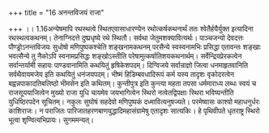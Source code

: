 +++
title = "16 अनन्तविजयं राजा"

+++
।। 1.16अन्येषमापि रथस्थत्वे स्थितएवासाधारण्येन रथोत्कर्षकथनार्थं ततः
श्वेतैर्हयैर्युक्त इत्यादिना रथस्थत्वकथनम्। तेनाग्निदत्ते दुष्प्रधृष्ये
रथे स्थितौ। सर्वथा जेतुमशक्यावित्यर्थः। पाञ्चजन्यो देवदत्तः
पौण्ड्रोऽनन्तविजयः सुधोषो मणिपुष्पकश्चेति शङ्खनामकथनम् परसैन्ये
स्वस्वनामभिः प्रसिद्धा एतावन्तः शङ्खाः भवत्सैन्ये तु नैकोऽपि
स्वनामप्रसिद्धः शङ्खोऽस्तीति परेषामुत्कर्षातिशयकथनार्थम्।
सर्वेन्द्रियप्रेरकत्वेन सर्वान्तर्यामी सहायः पाण्डवानामिति कथयितुं
हृषिकेशपदम्। दिग्विजये सर्वान्राज्ञो जित्वा धनमाहृतवानिति सर्वथैवायमजेय
इति कथयितुं धनंजयपदम्। भीष्मं हिडिम्बवधादिरूपं कर्म यस्य तादृशः
वृकोदरत्वेन बह्वन्नपाकादतिबलिष्ठो भीमसेन इति कथितम्। कुन्तीपुत्र इति
कुन्त्या महता तपसा धर्ममाराध्य लब्धः स्वयं च राजसूययाजित्वेन मुख्यो राजा
युधि चायमेव जयभागित्वेन स्थिरो नत्वेतद्विपक्षाः स्थिरा भविष्यन्तीति
युधिष्ठिरपदेन सूचितम्। नकुलः सुघोषं सहदेवो मणिपुष्पकं
दध्मावित्यनुषज्यते। परमेष्वासः काश्यो महाधनुर्धरः काशिराजः। न पराजितः
पारिजातहरणबाणयुद्धादिमहासंग्रामेषु एतादृशः सात्यकिः। हे पृथिवीपते
धृतराष्ट्र स्थिरो भूत्वा शृण्वित्यभिप्रायः। सुगममन्यत्।  
  
  
